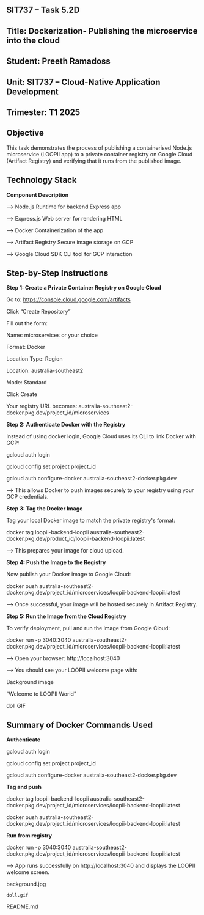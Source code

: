 ## SIT737 – Task 5.2D

## Title:  Dockerization- Publishing the microservice into the cloud 

## Student: Preeth Ramadoss

## Unit: SIT737 – Cloud-Native Application Development

## Trimester: T1 2025

## Objective

This task demonstrates the process of publishing a containerised Node.js microservice (LOOPII app) to a private container registry on Google Cloud (Artifact Registry) and verifying that it runs from the published image.

## Technology Stack

**Component	Description**

--> Node.js	Runtime for backend Express app

--> Express.js	Web server for rendering HTML

--> Docker	Containerization of the app

--> Artifact Registry	Secure image storage on GCP

--> Google Cloud SDK	CLI tool for GCP interaction

## Step-by-Step Instructions

**Step 1: Create a Private Container Registry on Google Cloud**

Go to: https://console.cloud.google.com/artifacts

Click “Create Repository”

Fill out the form:

Name: microservices or your choice

Format: Docker

Location Type: Region

Location: australia-southeast2

Mode: Standard

Click Create

Your registry URL becomes: australia-southeast2-docker.pkg.dev/project_id/microservices

**Step 2: Authenticate Docker with the Registry**

Instead of using docker login, Google Cloud uses its CLI to link Docker with GCP:

gcloud auth login

gcloud config set project project_id

gcloud auth configure-docker australia-southeast2-docker.pkg.dev

--> This allows Docker to push images securely to your registry using your GCP credentials.

**Step 3: Tag the Docker Image**

Tag your local Docker image to match the private registry's format:

docker tag loopii-backend-loopii australia-southeast2-docker.pkg.dev/product_id/loopii-backend-loopii:latest

--> This prepares your image for cloud upload.

**Step 4: Push the Image to the Registry**

Now publish your Docker image to Google Cloud:

docker push australia-southeast2-docker.pkg.dev/project_id/microservices/loopii-backend-loopii:latest

--> Once successful, your image will be hosted securely in Artifact Registry.

**Step 5: Run the Image from the Cloud Registry**

To verify deployment, pull and run the image from Google Cloud:

docker run -p 3040:3040 australia-southeast2-docker.pkg.dev/project_id/microservices/loopii-backend-loopii:latest

--> Open your browser: http://localhost:3040 

--> You should see your LOOPII welcome page with:

Background image

“Welcome to LOOPII World”

doll GIF

## Summary of Docker Commands Used

**Authenticate**

gcloud auth login

gcloud config set project project_id

gcloud auth configure-docker australia-southeast2-docker.pkg.dev

**Tag and push**

docker tag loopii-backend-loopii australia-southeast2-docker.pkg.dev/project_id/microservices/loopii-backend-loopii:latest

docker push australia-southeast2-docker.pkg.dev/project_id/microservices/loopii-backend-loopii:latest

**Run from registry**

docker run -p 3040:3040 australia-southeast2-docker.pkg.dev/project_id/microservices/loopii-backend-loopii:latest

--> App runs successfully on http://localhost:3040 and displays the LOOPII welcome screen.
  
  background.jpg

    doll.gif 
  
  README.md
